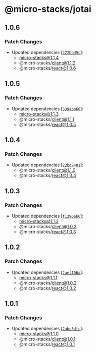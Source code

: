 # @micro-stacks/jotai

## 1.0.6

### Patch Changes

- Updated dependencies [[`472bbd9c`](https://github.com/fungible-systems/micro-stacks/commit/472bbd9cb750c2adeadd3763725c346eaa435992)]:
  - micro-stacks@1.1.4
  - @micro-stacks/client@1.1.2
  - @micro-stacks/react@1.0.6

## 1.0.5

### Patch Changes

- Updated dependencies [[`339abb66`](https://github.com/fungible-systems/micro-stacks/commit/339abb6647e14ea6b004c458d0a7687709292d9d)]:
  - micro-stacks@1.1.3
  - @micro-stacks/client@1.1.1
  - @micro-stacks/react@1.0.5

## 1.0.4

### Patch Changes

- Updated dependencies [[`22bd7401`](https://github.com/fungible-systems/micro-stacks/commit/22bd7401c3a2d038036b1f43782e202aa140708d)]:
  - @micro-stacks/client@1.1.0
  - @micro-stacks/react@1.0.4

## 1.0.3

### Patch Changes

- Updated dependencies [[`f1296ab6`](https://github.com/fungible-systems/micro-stacks/commit/f1296ab6166f2bc6c35454520047163d28f6425b)]:
  - micro-stacks@1.1.2
  - @micro-stacks/client@1.0.3
  - @micro-stacks/react@1.0.3

## 1.0.2

### Patch Changes

- Updated dependencies [[`2aef106a`](https://github.com/fungible-systems/micro-stacks/commit/2aef106a80a4476ccb4997f0199690a72732eeb1)]:
  - micro-stacks@1.1.1
  - @micro-stacks/client@1.0.2
  - @micro-stacks/react@1.0.2

## 1.0.1

### Patch Changes

- Updated dependencies [[`2abc5dfc`](https://github.com/fungible-systems/micro-stacks/commit/2abc5dfc6a825e22cbacd9d27cac3eace8363456)]:
  - micro-stacks@1.1.0
  - @micro-stacks/client@1.0.1
  - @micro-stacks/react@1.0.1
